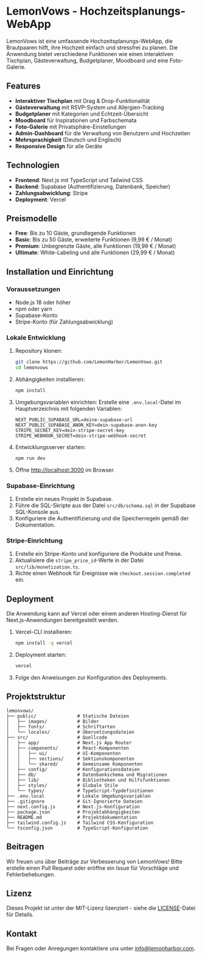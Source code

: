 # LemonVows - Hochzeitsplanungs-WebApp

LemonVows ist eine umfassende Hochzeitsplanungs-WebApp, die Brautpaaren hilft, ihre Hochzeit einfach und stressfrei zu planen. Die Anwendung bietet verschiedene Funktionen wie einen interaktiven Tischplan, Gästeverwaltung, Budgetplaner, Moodboard und eine Foto-Galerie.

## Features

- **Interaktiver Tischplan** mit Drag & Drop-Funktionalität
- **Gästeverwaltung** mit RSVP-System und Allergien-Tracking
- **Budgetplaner** mit Kategorien und Echtzeit-Übersicht
- **Moodboard** für Inspirationen und Farbschemata
- **Foto-Galerie** mit Privatsphäre-Einstellungen
- **Admin-Dashboard** für die Verwaltung von Benutzern und Hochzeiten
- **Mehrsprachigkeit** (Deutsch und Englisch)
- **Responsive Design** für alle Geräte

## Technologien

- **Frontend**: Next.js mit TypeScript und Tailwind CSS
- **Backend**: Supabase (Authentifizierung, Datenbank, Speicher)
- **Zahlungsabwicklung**: Stripe
- **Deployment**: Vercel

## Preismodelle

- **Free**: Bis zu 10 Gäste, grundlegende Funktionen
- **Basic**: Bis zu 50 Gäste, erweiterte Funktionen (9,99 € / Monat)
- **Premium**: Unbegrenzte Gäste, alle Funktionen (19,99 € / Monat)
- **Ultimate**: White-Labeling und alle Funktionen (29,99 € / Monat)

## Installation und Einrichtung

### Voraussetzungen

- Node.js 18 oder höher
- npm oder yarn
- Supabase-Konto
- Stripe-Konto (für Zahlungsabwicklung)

### Lokale Entwicklung

1. Repository klonen:
   ```bash
   git clone https://github.com/LemonHarbor/LemonVows.git
   cd lemonvows
   ```

2. Abhängigkeiten installieren:
   ```bash
   npm install
   ```

3. Umgebungsvariablen einrichten:
   Erstelle eine `.env.local`-Datei im Hauptverzeichnis mit folgenden Variablen:
   ```
   NEXT_PUBLIC_SUPABASE_URL=deine-supabase-url
   NEXT_PUBLIC_SUPABASE_ANON_KEY=dein-supabase-anon-key
   STRIPE_SECRET_KEY=dein-stripe-secret-key
   STRIPE_WEBHOOK_SECRET=dein-stripe-webhook-secret
   ```

4. Entwicklungsserver starten:
   ```bash
   npm run dev
   ```

5. Öffne [http://localhost:3000](http://localhost:3000) im Browser.

### Supabase-Einrichtung

1. Erstelle ein neues Projekt in Supabase.
2. Führe die SQL-Skripte aus der Datei `src/db/schema.sql` in der Supabase SQL-Konsole aus.
3. Konfiguriere die Authentifizierung und die Speicherregeln gemäß der Dokumentation.

### Stripe-Einrichtung

1. Erstelle ein Stripe-Konto und konfiguriere die Produkte und Preise.
2. Aktualisiere die `stripe_price_id`-Werte in der Datei `src/lib/monetization.ts`.
3. Richte einen Webhook für Ereignisse wie `checkout.session.completed` ein.

## Deployment

Die Anwendung kann auf Vercel oder einem anderen Hosting-Dienst für Next.js-Anwendungen bereitgestellt werden.

1. Vercel-CLI installieren:
   ```bash
   npm install -g vercel
   ```

2. Deployment starten:
   ```bash
   vercel
   ```

3. Folge den Anweisungen zur Konfiguration des Deployments.

## Projektstruktur

```
lemonvows/
├── public/               # Statische Dateien
│   ├── images/           # Bilder
│   ├── fonts/            # Schriftarten
│   └── locales/          # Übersetzungsdateien
├── src/                  # Quellcode
│   ├── app/              # Next.js App Router
│   ├── components/       # React-Komponenten
│   │   ├── ui/           # UI-Komponenten
│   │   ├── sections/     # Sektionskomponenten
│   │   └── shared/       # Gemeinsame Komponenten
│   ├── config/           # Konfigurationsdateien
│   ├── db/               # Datenbankschema und Migrationen
│   ├── lib/              # Bibliotheken und Hilfsfunktionen
│   ├── styles/           # Globale Stile
│   └── types/            # TypeScript-Typdefinitionen
├── .env.local            # Lokale Umgebungsvariablen
├── .gitignore            # Git-Ignorierte Dateien
├── next.config.js        # Next.js-Konfiguration
├── package.json          # Projektabhängigkeiten
├── README.md             # Projektdokumentation
├── tailwind.config.js    # Tailwind CSS-Konfiguration
└── tsconfig.json         # TypeScript-Konfiguration
```

## Beitragen

Wir freuen uns über Beiträge zur Verbesserung von LemonVows! Bitte erstelle einen Pull Request oder eröffne ein Issue für Vorschläge und Fehlerbehebungen.

## Lizenz

Dieses Projekt ist unter der MIT-Lizenz lizenziert - siehe die [LICENSE](LICENSE)-Datei für Details.

## Kontakt

Bei Fragen oder Anregungen kontaktiere uns unter [info@lemonharbor.com](mailto:info@lemonharbor.com).
